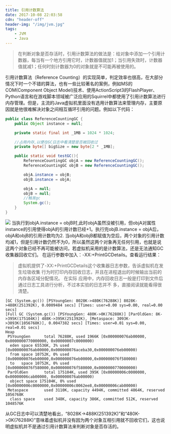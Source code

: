 ```yaml
---
title: 引用计数算法
date: 2017-10-08 22:03:58
cdn: "header-off"
header-img: "/img/jvm.jpg"
tags:
	- JVM
	- Java
---
```

> 在判断对象是否存活时，引用计数算法的做法是：给对象中添加一个引用计数器，每当有一个地方引用它时，计数器值就加1；当引用失效时，计数器值就减1；任何时刻计数器为0的对象就是不可能再被使用的。

引用计数算法（Reference Counting）的实现简单，判定效率也很高，在大部分情况下时一个不错的算法，也有一些比较著名的案例，例如MS的COM(Component Object Model)技术、使用ActionScript3的FlashPlayer、Python语言和在游戏脚本领域被广泛应用的Squirrel中都使用了引用计数算法进行内存管理。但是，主流的Java虚拟机里面没有选用计数算法来管理内存，主要原因就是他很难解决对象之间相互循环引用的问题。例如以下代码：
``` java
public class ReferenceCountingGC {
    public Object instance = null;

    private static final int _1MB = 1024 * 1024;

    //占用内存,以便在GC日志中看清楚是否被回收过
    private byte[] bigSize = new byte[2 * _1MB];

    public static void testGC(){
        ReferenceCountingGC objA = new ReferenceCountingGC();
        ReferenceCountingGC objB = new ReferenceCountingGC();

        objA.instance = objB;
        objB.instance = objA;

        objA = null;
        objB = null;
        //触发gc
        System.gc();
    }
}
```
![](img/RC-UML.png)
当执行到objA.instance = objB时,此时objA虽然没被引用，但objA对属性instance的引用使得objA的引用计数已经+1。执行完objB.instance = objA后，objA和objB的引用计数均为2.
当objA和objB都赋值为空后，两个对象的引用计数均减1，但是引用计数仍然不为0，所以虽然这两个对象再无任何引用，也就是说这两个对象已经不再可能被访问，若虚拟机采用的是计数算法，还是无法通知GC收集器回收它们。
在运行参数中加入：-XX:+PrintGCDetails。查看运行结果：
>虚拟机提供了-XX:+PrintGCDetails这个收集器日志参数，告诉虚拟机在发生垃圾收集
行为时打印内存回收日志，并且在进程退出的时候输出当前的内存各区域分配情况。 在实际
应用中，内存回收日志一般是打印到文件后通过日志工具进行分析，不过本实验的日志并不
多，直接阅读就能看得很清楚。

``` console
[GC (System.gc()) [PSYoungGen: 8028K->480K(76288K)] 8028K->488K(251392K), 0.0009484 secs] [Times: user=0.00 sys=0.00, real=0.00 secs] 
[Full GC (System.gc()) [PSYoungGen: 480K->0K(76288K)] [ParOldGen: 8K->395K(175104K)] 488K->395K(251392K), [Metaspace: 3093K->3093K(1056768K)], 0.0047382 secs] [Times: user=0.01 sys=0.00, real=0.01 secs] 
Heap
 PSYoungGen      total 76288K, used 1966K [0x000000076ab00000, 0x0000000770000000, 0x00000007c0000000)
  eden space 65536K, 3% used [0x000000076ab00000,0x000000076aceba30,0x000000076eb00000)
  from space 10752K, 0% used [0x000000076eb00000,0x000000076eb00000,0x000000076f580000)
  to   space 10752K, 0% used [0x000000076f580000,0x000000076f580000,0x0000000770000000)
 ParOldGen       total 175104K, used 395K [0x00000006c0000000, 0x00000006cab00000, 0x000000076ab00000)
  object space 175104K, 0% used [0x00000006c0000000,0x00000006c0062ee8,0x00000006cab00000)
 Metaspace       used 3110K, capacity 4494K, committed 4864K, reserved 1056768K
  class space    used 348K, capacity 386K, committed 512K, reserved 1048576K
```
从GC日志中可以清楚地看出，“8028K->488K(251392K)”和“480K->0K(76288K)”意味着虚拟机并没有因为两个对象互相引用就不回收它们，这也说明虚拟机并不是通过引用计数算法来判断对象是否存活的。
